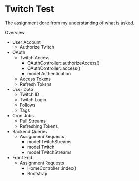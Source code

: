 <h1>Twitch Test</h1>

The assignment done from my understanding of what is asked.

Overview

<ul>
    <li>User Account            
        <ul>
            <li>Authorize Twitch</li>
        </ul>
    </li>
    <li>OAuth
        <ul>
            <li>Twitch Access            
                <ul>
                    <li>OAuthController::authorizeAccess()</li>
                    <li>OAuthController::access()</li>
                    <li>model Authentication</li>
                </ul>
            </li>
            <li>Access Tokens</li>
            <li>Refresh Tokens</li>
        </ul>
    </li>
    <li>User Data
        <ul>
            <li>Twitch ID</li>
            <li>Twitch Login</li>
            <li>Follows</li>
            <li>Tags</li>
        </ul>
    </li>
    <li>Cron Jobs
        <ul>
            <li>Pull Streams</li>
            <li>Refreshing Tokens</li>
        </ul>
    </li>
    <li>Backend Queries
        <ul>
            <li>Assignment Requests            
                <ul>
                    <li>model TwitchStreams</li>
                    <li>model Twitch</li>
                    <li>model TwitchStreams</li>
                </ul>
            </li>
        </ul>
    </li>
    <li>Front End    
        <ul>
            <li>Assignment Requests        
                <ul>
                    <li>HomeController::index()</li>
                    <li>Bootstrap</li>
                </ul>
            </li> 
        </ul>
    </li>
</ul>
